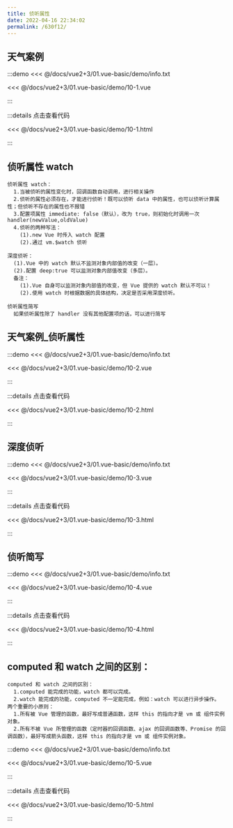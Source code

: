 ```yaml
---
title: 侦听属性
date: 2022-04-16 22:34:02
permalink: /630f12/
---
```


## 天气案例

:::demo <<< @/docs/vue2+3/01.vue-basic/demo/info.txt

<<< @/docs/vue2+3/01.vue-basic/demo/10-1.vue

:::

:::details 点击查看代码

<<< @/docs/vue2+3/01.vue-basic/demo/10-1.html

:::

## 侦听属性 watch

```
侦听属性 watch：
  1.当被侦听的属性变化时，回调函数自动调用，进行相关操作
  2.侦听的属性必须存在，才能进行侦听！既可以侦听 data 中的属性，也可以侦听计算属性；但侦听不存在的属性也不报错
  3.配置项属性 immediate: false（默认），改为 true，则初始化时调用一次 handler(newValue,oldValue)
  4.侦听的两种写法：
    (1).new Vue 时传入 watch 配置
    (2).通过 vm.$watch 侦听

深度侦听：
  (1).Vue 中的 watch 默认不监测对象内部值的改变（一层）。
  (2).配置 deep:true 可以监测对象内部值改变（多层）。
  备注：
    (1).Vue 自身可以监测对象内部值的改变，但 Vue 提供的 watch 默认不可以！
    (2).使用 watch 时根据数据的具体结构，决定是否采用深度侦听。

侦听属性简写
  如果侦听属性除了 handler 没有其他配置项的话，可以进行简写
```

## 天气案例\_侦听属性

:::demo <<< @/docs/vue2+3/01.vue-basic/demo/info.txt

<<< @/docs/vue2+3/01.vue-basic/demo/10-2.vue

:::

:::details 点击查看代码

<<< @/docs/vue2+3/01.vue-basic/demo/10-2.html

:::

## 深度侦听

:::demo <<< @/docs/vue2+3/01.vue-basic/demo/info.txt

<<< @/docs/vue2+3/01.vue-basic/demo/10-3.vue

:::

:::details 点击查看代码

<<< @/docs/vue2+3/01.vue-basic/demo/10-3.html

:::

## 侦听简写

:::demo <<< @/docs/vue2+3/01.vue-basic/demo/info.txt

<<< @/docs/vue2+3/01.vue-basic/demo/10-4.vue

:::

:::details 点击查看代码

<<< @/docs/vue2+3/01.vue-basic/demo/10-4.html

:::

## computed 和 watch 之间的区别：

```
computed 和 watch 之间的区别：
  1.computed 能完成的功能，watch 都可以完成。
  2.watch 能完成的功能，computed 不一定能完成，例如：watch 可以进行异步操作。
两个重要的小原则：
  1.所有被 Vue 管理的函数，最好写成普通函数，这样 this 的指向才是 vm 或 组件实例对象。
  2.所有不被 Vue 所管理的函数（定时器的回调函数、ajax 的回调函数等、Promise 的回调函数），最好写成箭头函数，这样 this 的指向才是 vm 或 组件实例对象。
```

:::demo <<< @/docs/vue2+3/01.vue-basic/demo/info.txt

<<< @/docs/vue2+3/01.vue-basic/demo/10-5.vue

:::

:::details 点击查看代码

<<< @/docs/vue2+3/01.vue-basic/demo/10-5.html

:::
